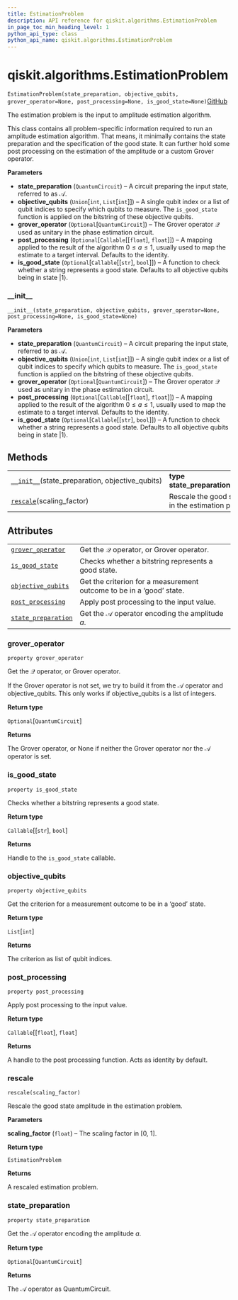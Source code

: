 ```yaml
---
title: EstimationProblem
description: API reference for qiskit.algorithms.EstimationProblem
in_page_toc_min_heading_level: 1
python_api_type: class
python_api_name: qiskit.algorithms.EstimationProblem
---
```


# qiskit.algorithms.EstimationProblem

<span id="qiskit.algorithms.EstimationProblem" />

`EstimationProblem(state_preparation, objective_qubits, grover_operator=None, post_processing=None, is_good_state=None)`[GitHub](https://github.com/qiskit/qiskit/tree/stable/0.18/qiskit/algorithms/amplitude_estimators/estimation_problem.py "view source code")

The estimation problem is the input to amplitude estimation algorithm.

This class contains all problem-specific information required to run an amplitude estimation algorithm. That means, it minimally contains the state preparation and the specification of the good state. It can further hold some post processing on the estimation of the amplitude or a custom Grover operator.

**Parameters**

*   **state\_preparation** (`QuantumCircuit`) – A circuit preparing the input state, referred to as $\mathcal{A}$.
*   **objective\_qubits** (`Union`\[`int`, `List`\[`int`]]) – A single qubit index or a list of qubit indices to specify which qubits to measure. The `is_good_state` function is applied on the bitstring of these objective qubits.
*   **grover\_operator** (`Optional`\[`QuantumCircuit`]) – The Grover operator $\mathcal{Q}$ used as unitary in the phase estimation circuit.
*   **post\_processing** (`Optional`\[`Callable`\[\[`float`], `float`]]) – A mapping applied to the result of the algorithm $0 \leq a \leq 1$, usually used to map the estimate to a target interval. Defaults to the identity.
*   **is\_good\_state** (`Optional`\[`Callable`\[\[`str`], `bool`]]) – A function to check whether a string represents a good state. Defaults to all objective qubits being in state $\vert 1\rangle$.

### \_\_init\_\_

<span id="qiskit.algorithms.EstimationProblem.__init__" />

`__init__(state_preparation, objective_qubits, grover_operator=None, post_processing=None, is_good_state=None)`

**Parameters**

*   **state\_preparation** (`QuantumCircuit`) – A circuit preparing the input state, referred to as $\mathcal{A}$.
*   **objective\_qubits** (`Union`\[`int`, `List`\[`int`]]) – A single qubit index or a list of qubit indices to specify which qubits to measure. The `is_good_state` function is applied on the bitstring of these objective qubits.
*   **grover\_operator** (`Optional`\[`QuantumCircuit`]) – The Grover operator $\mathcal{Q}$ used as unitary in the phase estimation circuit.
*   **post\_processing** (`Optional`\[`Callable`\[\[`float`], `float`]]) – A mapping applied to the result of the algorithm $0 \leq a \leq 1$, usually used to map the estimate to a target interval. Defaults to the identity.
*   **is\_good\_state** (`Optional`\[`Callable`\[\[`str`], `bool`]]) – A function to check whether a string represents a good state. Defaults to all objective qubits being in state $\vert 1\rangle$.

## Methods

|                                                                                                                                                   |                                                             |
| ------------------------------------------------------------------------------------------------------------------------------------------------- | ----------------------------------------------------------- |
| [`__init__`](#qiskit.algorithms.EstimationProblem.__init__ "qiskit.algorithms.EstimationProblem.__init__")(state\_preparation, objective\_qubits) | **type state\_preparation**`QuantumCircuit`                 |
| [`rescale`](#qiskit.algorithms.EstimationProblem.rescale "qiskit.algorithms.EstimationProblem.rescale")(scaling\_factor)                          | Rescale the good state amplitude in the estimation problem. |

## Attributes

|                                                                                                                                       |                                                                      |
| ------------------------------------------------------------------------------------------------------------------------------------- | -------------------------------------------------------------------- |
| [`grover_operator`](#qiskit.algorithms.EstimationProblem.grover_operator "qiskit.algorithms.EstimationProblem.grover_operator")       | Get the $\mathcal{Q}$ operator, or Grover operator.                  |
| [`is_good_state`](#qiskit.algorithms.EstimationProblem.is_good_state "qiskit.algorithms.EstimationProblem.is_good_state")             | Checks whether a bitstring represents a good state.                  |
| [`objective_qubits`](#qiskit.algorithms.EstimationProblem.objective_qubits "qiskit.algorithms.EstimationProblem.objective_qubits")    | Get the criterion for a measurement outcome to be in a ‘good’ state. |
| [`post_processing`](#qiskit.algorithms.EstimationProblem.post_processing "qiskit.algorithms.EstimationProblem.post_processing")       | Apply post processing to the input value.                            |
| [`state_preparation`](#qiskit.algorithms.EstimationProblem.state_preparation "qiskit.algorithms.EstimationProblem.state_preparation") | Get the $\mathcal{A}$ operator encoding the amplitude $a$.           |

### grover\_operator

<span id="qiskit.algorithms.EstimationProblem.grover_operator" />

`property grover_operator`

Get the $\mathcal{Q}$ operator, or Grover operator.

If the Grover operator is not set, we try to build it from the $\mathcal{A}$ operator and objective\_qubits. This only works if objective\_qubits is a list of integers.

**Return type**

`Optional`\[`QuantumCircuit`]

**Returns**

The Grover operator, or None if neither the Grover operator nor the $\mathcal{A}$ operator is set.

### is\_good\_state

<span id="qiskit.algorithms.EstimationProblem.is_good_state" />

`property is_good_state`

Checks whether a bitstring represents a good state.

**Return type**

`Callable`\[\[`str`], `bool`]

**Returns**

Handle to the `is_good_state` callable.

### objective\_qubits

<span id="qiskit.algorithms.EstimationProblem.objective_qubits" />

`property objective_qubits`

Get the criterion for a measurement outcome to be in a ‘good’ state.

**Return type**

`List`\[`int`]

**Returns**

The criterion as list of qubit indices.

### post\_processing

<span id="qiskit.algorithms.EstimationProblem.post_processing" />

`property post_processing`

Apply post processing to the input value.

**Return type**

`Callable`\[\[`float`], `float`]

**Returns**

A handle to the post processing function. Acts as identity by default.

### rescale

<span id="qiskit.algorithms.EstimationProblem.rescale" />

`rescale(scaling_factor)`

Rescale the good state amplitude in the estimation problem.

**Parameters**

**scaling\_factor** (`float`) – The scaling factor in \[0, 1].

**Return type**

`EstimationProblem`

**Returns**

A rescaled estimation problem.

### state\_preparation

<span id="qiskit.algorithms.EstimationProblem.state_preparation" />

`property state_preparation`

Get the $\mathcal{A}$ operator encoding the amplitude $a$.

**Return type**

`Optional`\[`QuantumCircuit`]

**Returns**

The $\mathcal{A}$ operator as QuantumCircuit.

